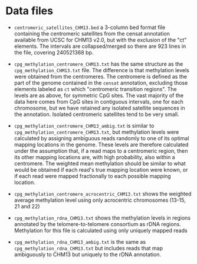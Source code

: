 # Data files

- `centromeric_satellites_CHM13.bed` a 3-column bed format file
  containing the centromeric satellites from the censat annotation
  available from UCSC for CHM13 v2.0, but with the exclusion of the
  "ct" elements. The intervals are collapsed/merged so there are 923
  lines in the file, covering 240521368 bp.

- `cpg_methylation_centromere_CHM13.txt` has the same structure as the
  `cpg_methylation_CHM13.txt` file. The difference is that methylation
  levels were obtained from the centromeres. The centromere is defined
  as the part of the genome contained in the `censat` annotation,
  excluding those elements labeled as `ct` which "centromeric
  transition regions". The levels are as above, for symmetric CpG
  sites. The vast majority of the data here comes from CpG sites in
  contiguous intervals, one for each chromosome, but we have retained
  any isolated satellite sequences in the annotation. Isolated
  centromeric satellites tend to be very small.

- `cpg_methylation_centromere_CHM13_ambig.txt` is similar to
  `cpg_methylation_centromere_CHM13.txt`, but methylation levels were
  calculated by assigning ambiguous reads randomly to one of its
  optimal mapping locations in the genome. These levels are therefore
  calculated under the assumption that, if a read maps to a
  centromeric region, then its other mapping locations are, with high
  probability, also within a centromere. The weighted mean methylation
  should be similar to what would be obtained if each read's true
  mapping location were known, or if each read were mapped
  fractionally to each possible mapping location.

- `cpg_methylation_centromere_acrocentric_CHM13.txt` shows the
  weighted average methylation level using only acrocentric
  chromosomes (13-15, 21 and 22)

- `cpg_methylation_rdna_CHM13.txt` shows the methylation levels in
  regions annotated by the telomere-to-telomere consortium as rDNA
  regions. Methylation for this file is calculated using only uniquely
  mapped reads

- `cpg_methylation_rdna_CHM13_ambig.txt` is the same as
  `cpg_methylation_rdna_CHM13.txt` but includes reads that map
  ambiguously to CHM13 but uniquely to the rDNA annotation.
